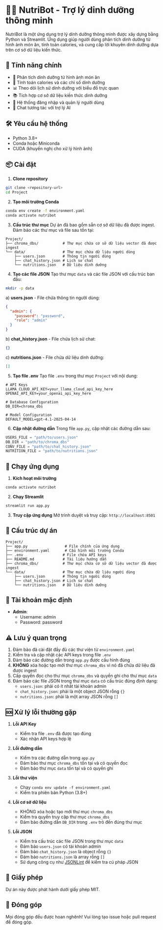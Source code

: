 # 🥗🤖 NutriBot - Trợ lý dinh dưỡng thông minh

NutriBot là một ứng dụng trợ lý dinh dưỡng thông minh được xây dựng bằng Python và Streamlit. Ứng dụng giúp người dùng phân tích dinh dưỡng từ hình ảnh món ăn, tính toán calories, và cung cấp lời khuyên dinh dưỡng dựa trên cơ sở dữ liệu kiến thức.

## 🌟 Tính năng chính

- 📸 Phân tích dinh dưỡng từ hình ảnh món ăn
- 🔢 Tính toán calories và các chỉ số dinh dưỡng
- 📊 Theo dõi lịch sử dinh dưỡng với biểu đồ trực quan
- 📚 Tích hợp cơ sở dữ liệu kiến thức dinh dưỡng
- 👥 Hệ thống đăng nhập và quản lý người dùng
- 💬 Chat tương tác với trợ lý AI

## 🛠️ Yêu cầu hệ thống

- Python 3.8+
- Conda hoặc Miniconda
- CUDA (khuyến nghị cho xử lý hình ảnh)

## 📦 Cài đặt

1. **Clone repository**
```bash
git clone <repository-url>
cd Project
```

2. **Tạo môi trường Conda**
```bash
conda env create -f environment.yaml
conda activate nutribot
```

3. **Cấu trúc thư mục**
Dự án đã bao gồm sẵn cơ sở dữ liệu đã được ingest. Đảm bảo các thư mục và file sau tồn tại:
```
Project/
├── chroma_dbs/           # Thư mục chứa cơ sở dữ liệu vector đã được ingest
└── data/                 # Thư mục chứa dữ liệu người dùng
    ├── users.json        # Thông tin người dùng
    ├── chat_history.json # Lịch sử chat
    └── nutritions.json   # Dữ liệu dinh dưỡng
```

4. **Tạo các file JSON**
Tạo thư mục `data` và các file JSON với cấu trúc ban đầu:

```bash
mkdir -p data
```

a) **users.json** - File chứa thông tin người dùng:
```json
{
  "admin": {
    "password": "password",
    "role": "admin"
  }
}
```

b) **chat_history.json** - File chứa lịch sử chat:
```json
{}
```

c) **nutritions.json** - File chứa dữ liệu dinh dưỡng:
```json
[]
```

5. **Tạo file .env**
Tạo file `.env` trong thư mục `Project` với nội dung:
```
# API Keys
LLAMA_CLOUD_API_KEY=your_llama_cloud_api_key_here
OPENAI_API_KEY=your_openai_api_key_here

# Database Configuration
DB_DIR=chroma_dbs

# Model Configuration
DEFAULT_MODEL=gpt-4.1-2025-04-14
```

6. **Cập nhật đường dẫn**
Trong file `app.py`, cập nhật các đường dẫn sau:
```python
USERS_FILE = "path/to/users.json"
DB_DIR = "path/to/chroma_dbs"
CONV_FILE = "path/to/chat_history.json"
NUTRITION_FILE = "path/to/nutritions.json"
```

## 🚀 Chạy ứng dụng

1. **Kích hoạt môi trường**
```bash
conda activate nutribot
```

2. **Chạy Streamlit**
```bash
streamlit run app.py
```

3. **Truy cập ứng dụng**
Mở trình duyệt và truy cập: `http://localhost:8501`

## 📝 Cấu trúc dự án

```
Project/
├── app.py                 # File chính của ứng dụng
├── environment.yaml       # Cấu hình môi trường Conda
├── .env                  # File chứa API keys
├── README.md             # Tài liệu hướng dẫn
├── chroma_dbs/           # Thư mục chứa cơ sở dữ liệu vector đã được ingest
└── data/                 # Thư mục chứa dữ liệu người dùng
    ├── users.json        # Thông tin người dùng
    ├── chat_history.json # Lịch sử chat
    └── nutritions.json   # Dữ liệu dinh dưỡng
```

## 🔑 Tài khoản mặc định

- **Admin**: 
  - Username: admin
  - Password: password

## ⚠️ Lưu ý quan trọng

1. Đảm bảo đã cài đặt đầy đủ các thư viện từ `environment.yaml`
2. Kiểm tra và cập nhật các API keys trong file `.env`
3. Đảm bảo các đường dẫn trong `app.py` được cấu hình đúng
4. **KHÔNG** xóa hoặc tạo mới thư mục `chroma_dbs` vì nó đã chứa dữ liệu đã được ingest
5. Cấp quyền đọc cho thư mục `chroma_dbs` và quyền ghi cho thư mục `data`
6. Đảm bảo các file JSON trong thư mục `data` có cấu trúc đúng định dạng:
   - `users.json`: phải có ít nhất tài khoản admin
   - `chat_history.json`: phải là một object JSON rỗng `{}`
   - `nutritions.json`: phải là một array JSON rỗng `[]`

## 🆘 Xử lý lỗi thường gặp

1. **Lỗi API Key**
   - Kiểm tra file `.env` đã được tạo đúng
   - Xác nhận API keys hợp lệ

2. **Lỗi đường dẫn**
   - Kiểm tra các đường dẫn trong `app.py`
   - Đảm bảo thư mục `chroma_dbs` tồn tại và có quyền đọc
   - Đảm bảo thư mục `data` tồn tại và có quyền ghi

3. **Lỗi thư viện**
   - Chạy `conda env update -f environment.yaml`
   - Kiểm tra phiên bản Python (3.8+)

4. **Lỗi cơ sở dữ liệu**
   - KHÔNG xóa hoặc tạo mới thư mục `chroma_dbs`
   - Kiểm tra quyền truy cập thư mục `chroma_dbs`
   - Đảm bảo đường dẫn `DB_DIR` trong `.env` trỏ đến đúng thư mục

5. **Lỗi JSON**
   - Kiểm tra cấu trúc các file JSON trong thư mục `data`
   - Đảm bảo `users.json` có tài khoản admin
   - Đảm bảo `chat_history.json` là object rỗng `{}`
   - Đảm bảo `nutritions.json` là array rỗng `[]`
   - Sử dụng công cụ như [JSONLint](https://jsonlint.com/) để kiểm tra cú pháp JSON

## 📄 Giấy phép

Dự án này được phát hành dưới giấy phép MIT.

## 👥 Đóng góp

Mọi đóng góp đều được hoan nghênh! Vui lòng tạo issue hoặc pull request để đóng góp. 